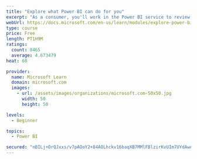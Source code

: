 ```yaml
---
title: "Explore what Power BI can do for you"
excerpt: "As a consumer, you'll work in the Power BI service to review and interact with content that has been shared with you. This module provides the foundational information that you need to work effectively in the Power BI service."
webUrl: https://docs.microsoft.com/en-us/learn/modules/explore-power-bi-service/
type: course
price: Free
length: PT1H9M
ratings:
  count: 8465
  average: 4.673479
heat: 60

provider:
  name: Microsoft Learn
  domain: microsoft.com
  images:
    - url: /assets/images/organizations/microsoft.com-50x50.jpg
      width: 50
      height: 50

levels:
  - Beginner

topics:
  - Power BI

secured: "nBILj+OrQJxxs/v7pAOoY2+84AOLhckv16baqXB7MMlFBlzirKvUIm7UYdAwAT6s+xVQFyv2RBvmqi8tzfF326sTl+QDLIwOdo01EBVAeB6K4XEjkyNqnINXs8xDnolYjwVrWVmJWTrQR/D/9s9K4HndVOnMu9fDd0/iNqOI6Qvye1LclEyx+PgtMtVAU3+QXYmUjExxmf1O6F3uZSeA5sbzoQwHNhX0z1h2qkyJC0h5Q03A0BQlroIxLm/VEdo1rumkW00aEfZjMu85xhrWlZ1UTnfj2KxOZEGCxE5Und3ouacR3XQndP9s2/STXtLmkbaRswa/4UBmz4Qs2Kh2j5UsVr9m3cMwGv6LrDUmDVt7JWM4asX45bDa0esez8+kqrCcKBMadhKb0oSOWdOyvl9GCH4PkFiledLGnFoeJBg=;h4FRgXkZNBu+6SH8Lyasww=="
---
```


